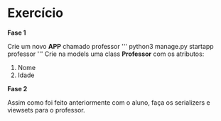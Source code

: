 # Exercício

**Fase 1**

Crie um novo **APP** chamado professor
'''
python3 manage.py startapp professor
'''
Crie na models uma class **Professor** com os atributos:
1. Nome
1. Idade

**Fase 2**

Assim como foi feito anteriormente com o aluno, faça os serializers e viewsets para o professor.
